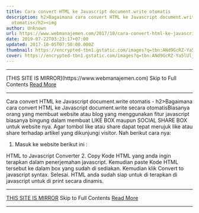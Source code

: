 ```yaml
---
title: Cara convert HTML ke Javascript document.write otomatis
description: h2>Bagaimana cara convert HTML ke Javascript document.write secara
  otomatis</h2><img
author: Unknown
url: https://www.webmanajemen.com/2017/10/cara-convert-html-ke-javascript.html
date: 2019-07-22T03:23:17+07:00
updated: 2017-10-05T07:50:00.000Z
thumbnail: https://encrypted-tbn1.gstatic.com/images?q=tbn:ANd9GcRZ-Ya5lUljhzFq1eHq5wLN0Nooclq80d6mgWebE86HqthrDHyNsuF_gQPY
cover: https://encrypted-tbn1.gstatic.com/images?q=tbn:ANd9GcRZ-Ya5lUljhzFq1eHq5wLN0Nooclq80d6mgWebE86HqthrDHyNsuF_gQPY
---
```


<hr/> [THIS SITE IS MIRROR](https://www.webmanajemen.com) Skip to Full Contents <a href="https://www.webmanajemen.com/2017/10/cara-convert-html-ke-javascript.html" rel="follow" class="button" id="read-more">Read More</a> <hr/> Cara convert HTML ke Javascript document.write otomatis - h2>Bagaimana cara convert HTML ke Javascript document.write secara otomatis</h2><img Bagaimana cara convert HTML ke Javascript document.write secara otomatis

Biasanya orang yang membuat website atau blog yang menggunakan fitur javascript biasanya bingung dalam membuat LIKE BOX maupun SOCIAL SHARE BOX untuk website nya. Agar tombol like atau share dapat tepat merujuk like atau share terhadap artikel yang dikunjungi visitor.
Nah berikut cara nya:
1. Masuk ke website berikut ini :

HTML to Javascript Converter
2. Copy Kode HTML yang anda ingin terapkan dalam penerjemahan javascript. Kemudian paste Kode HTML tersebut ke dalam box yang sudah di sediakan. Kemudian klik Convert to javascript syntax.
Selesai. HTML anda sudah siap untuk di terapkan di javascript untuk di print secara dinamis. <hr/> [THIS SITE IS MIRROR](https://www.webmanajemen.com) Skip to Full Contents <a href="https://www.webmanajemen.com/2017/10/cara-convert-html-ke-javascript.html" rel="follow" class="button" id="read-more">Read More</a> <hr/>